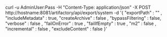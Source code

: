 curl -u AdminUser:Pass -H "Content-Type: application/json" -X  POST  http://hostname:8081/artifactory/api/export/system -d '{ 
"exportPath" : "<PhisicalPath>" ,
"includeMetadata" : true,
"createArchive" : false ,
"bypassFiltering" : false,
"verbose" : false ,
"failOnError" : true ,
"failIfEmpty" : true ,
"m2" : false ,
"incremental" : false ,
"excludeContent" : false 
}'
